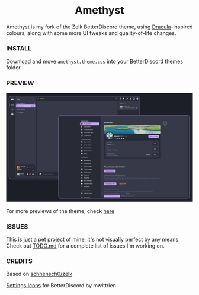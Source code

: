<div align=center><h1>Amethyst</h1></div>

Amethyst is my fork of the Zelk BetterDiscord theme, using <a href="https://github.com/dracula/dracula-theme" target="_blank">Dracula</a>-inspired colours, along with some more UI tweaks and quality-of-life changes.

### INSTALL
[Download](https://github.com/kiosion/Amethyst/releases/latest/download/amethyst.theme.css) and move `amethyst.theme.css` into your BetterDiscord themes folder.

### PREVIEW
<img src="img/preview.png" alt="Theme preview"/>

For more previews of the theme, check [here](https://github.com/kiosion/Amethyst/tree/master/preview)

### ISSUES
This is just a pet project of mine; it's not visually perfect by any means. Check out [TODO.md](https://github.com/kiosion/Amethyst/tree/master/TODO.md) for a complete list of issues I'm working on.

### CREDITS
Based on [schnensch0/zelk](https://github.com/schnensch0/zelk)

[Settings Icons](https://github.com/mwittrien/BetterDiscordAddons/blob/master/Themes/_res/SettingsIcons.css) for BetterDiscord by mwittrien
